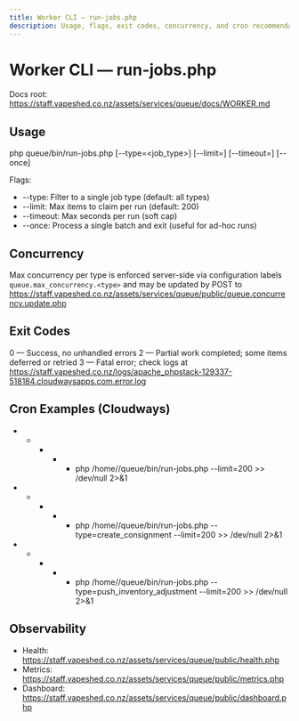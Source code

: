 ```yaml
---
title: Worker CLI — run-jobs.php
description: Usage, flags, exit codes, concurrency, and cron recommendations for the queue worker.
---
```


# Worker CLI — run-jobs.php

Docs root: https://staff.vapeshed.co.nz/assets/services/queue/docs/WORKER.md

## Usage

php queue/bin/run-jobs.php [--type=<job_type>] [--limit=<N>] [--timeout=<sec>] [--once]

Flags:
- --type: Filter to a single job type (default: all types)
- --limit: Max items to claim per run (default: 200)
- --timeout: Max seconds per run (soft cap)
- --once: Process a single batch and exit (useful for ad-hoc runs)

## Concurrency

Max concurrency per type is enforced server-side via configuration labels `queue.max_concurrency.<type>` and may be updated by POST to https://staff.vapeshed.co.nz/assets/services/queue/public/queue.concurrency.update.php

## Exit Codes

0 — Success, no unhandled errors
2 — Partial work completed; some items deferred or retried
3 — Fatal error; check logs at https://staff.vapeshed.co.nz/logs/apache_phpstack-129337-518184.cloudwaysapps.com.error.log

## Cron Examples (Cloudways)

* * * * * php /home/<app>/queue/bin/run-jobs.php --limit=200 >> /dev/null 2>&1
* * * * * php /home/<app>/queue/bin/run-jobs.php --type=create_consignment --limit=200 >> /dev/null 2>&1
* * * * * php /home/<app>/queue/bin/run-jobs.php --type=push_inventory_adjustment --limit=200 >> /dev/null 2>&1

## Observability

- Health: https://staff.vapeshed.co.nz/assets/services/queue/public/health.php
- Metrics: https://staff.vapeshed.co.nz/assets/services/queue/public/metrics.php
- Dashboard: https://staff.vapeshed.co.nz/assets/services/queue/public/dashboard.php
